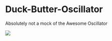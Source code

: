 # Duck-Butter-Oscillator

Absolutely not a mock of the Awesome Oscillator

<img src="https://i.imgur.com/covnHTK.png"/>
